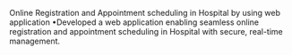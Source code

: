 Online Registration and Appointment scheduling
in Hospital by using web application
•Developed a web application enabling seamless
online registration and appointment scheduling
in Hospital with secure, real-time management.
